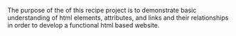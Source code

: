 The purpose of the of this recipe project is to demonstrate basic understanding of html elements, attributes, and links and their relationships in order to develop a functional html based website. 